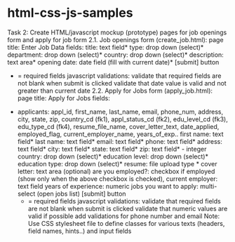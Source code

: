 # html-css-js-samples
Task 2:
Create HTML/javascript mockup (prototype) pages for job openings form and apply for job form
2.1. Job openings form (create_job.html):
page title: Enter Job Data
fields:
   title: text field*
   type: drop down (select)*
   department: drop down (select)*
   country: drop down (select)*
   description: text area*
   opening date: date field (fill with current date)*
   [submit] button
* = required fields
   javascript validations:
     validate that required fields are not blank when submit is clicked
     validate that date value is valid and not greater than current date
2.2. Apply for Jobs form (apply_job.html):
page title: Apply for Jobs
fields:
- applicants: appl_id, first_name, last_name, email, phone_num, address, city, state, zip, country_cd (fk1),
              appl_status_cd (fk2), edu_level_cd (fk3), edu_type_cd (fk4), resume_file_name,
              cover_letter_text, date_applied, employed_flag, current_employer_name, years_of_exp..
   first name: text field*
   last name: text field*
   email: text field*
   phone: text field*
   address: text field*
   city: text field*
   state: text field*
   zip: text field*  - integer
   country: drop down (select)*
   education level: drop down (select)*
   education type:  drop down (select)*
   resume:  file upload type *
   cover letter: text area (optional)
   are you employed?: checkbox
   if employed (show only when the above checkbox is checked),
      current employer: text field
      years of experience: numeric
   jobs you want to apply: multi-select (open jobs list)
   [submit] button
    * = required fields
   javascript validations:
     validate that required fields are not blank when submit is clicked
     validate that numeric values are valid
     if possible add validations for phone number and email
Note: Use CSS stylesheet file to define classes for various texts (headers, field names, hints..) and input fields
